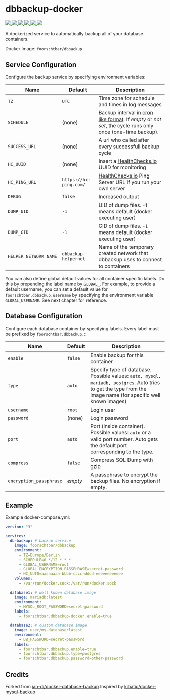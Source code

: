 # dbbackup-docker

[
  ![](https://img.shields.io/docker/v/foorschtbar/dbbackup?style=plastic&sort=date)
  ![](https://img.shields.io/docker/pulls/foorschtbar/dbbackup?style=plastic)
  ![](https://img.shields.io/docker/stars/foorschtbar/dbbackup?style=plastic)
  ![](https://img.shields.io/docker/image-size/foorschtbar/dbbackup?style=plastic)
  ![](https://img.shields.io/github/workflow/status/foorschtbar/dbbackup-docker/CI%20Workflow?style=plastic)
](https://hub.docker.com/repository/docker/foorschtbar/dbbackup)
[
  ![](https://img.shields.io/github/last-commit/foorschtbar/dbbackup-docker?style=plastic)
](https://github.com/foorschtbar/dbbackup-docker)


A dockerized service to automatically backup all of your database containers.

Docker Image: `foorschtbar/dbbackup`

## Service Configuration

Configure the backup service by specifying environment variables:

Name | Default | Description
--- | --- | ---
`TZ` | `UTC` | Time zone for schedule and times in log messages
`SCHEDULE` | (none) | Backup interval in [cron like format](http://en.wikipedia.org/wiki/Cron). If _empty_ or _not set_, the cycle runs only once (one-time backup).
`SUCCESS_URL` | (none) | A url who called after every successfull backup cycle
`HC_UUID`  | (none) | Insert a [HealthChecks.io](https://healthchecks.io/) UUID for monitoring
`HC_PING_URL`  | `https://hc-ping.com/` | [HealthChecks.io](https://healthchecks.io/) Ping Server URL if you run your own server
`DEBUG` | `false` | Increased output
`DUMP_UID` | `-1` | UID of dump files. `-1` means default (docker executing user)
`DUMP_GID` | `-1` | GID of dump files. `-1` means default (docker executing user)
`HELPER_NETWORK_NAME` | `dbbackup-helpernet` | Name of the temporary created network that dbbackup uses to connect to containers

You can also define global default values for all container specific labels. Do this by prepending the label name by `GLOBAL_`. For example, to provide a default username, you can set a default value for `foorschtbar.dbbackup.username` by specifying the environment variable `GLOBAL_USERNAME`. See next chapter for reference.

## Database Configuration

Configure each database container by specifying labels. Every label must be prefixed by `foorschtbar.dbbackup.`:

Name | Default | Description
--- | --- | ---
`enable` | `false` | Enable backup for this container
`type` | `auto` | Specify type of database. Possible values: `auto, mysql, mariadb, postgres`. Auto tries to get the type from the image name (for specific well known images)
`username` | `root` | Login user
`password` | (none) | Login password
`port` | `auto` | Port (inside container). Possible values: `auto` or a valid port number. Auto gets the default port corresponding to the type.
`compress` | `false` | Compress SQL Dump with gzip
`encryption_passphrase` | _empty_ | A passphrase to encrypt the backup files. No encryption if empty.

## Example

Example docker-compose.yml:

```yml
version: "3"

services:
  db-backup: # backup service
    image: foorschtbar/dbbackup
    environment:
      - TZ=Europe/Berlin
      - SCHEDULE=0 */12 * * *
      - GLOBAL_USERNAME=root
      - GLOBAL_ENCRYPTION_PASSPHRASE=secret-password
      - HC_UUID=aaaaaaaa-bbbb-cccc-dddd-eeeeeeeeeeee
    volumes:
      - /var/run/docker.sock:/var/run/docker.sock

  database1: # well known database image
    image: mariadb:latest
    environment:
      - MYSQL_ROOT_PASSWORD=secret-password
    labels:
      - foorschtbar.dbbackup-docker.enable=true

  database2: # custom database image
    image: user/my-database:latest
    environment:
      - DB_PASSWORD=secret-password
    labels:
      - foorschtbar.dbbackup.enable=true
      - foorschtbar.dbbackup.type=postgres
      - foorschtbar.dbbackup.password=other-password
```

## Credits

Forked from [jan-di/docker-database-backup](https://github.com/jan-di/docker-database-backup)
Inspired by [kibatic/docker-mysql-backup](https://github.com/kibatic/docker-mysql-backup)